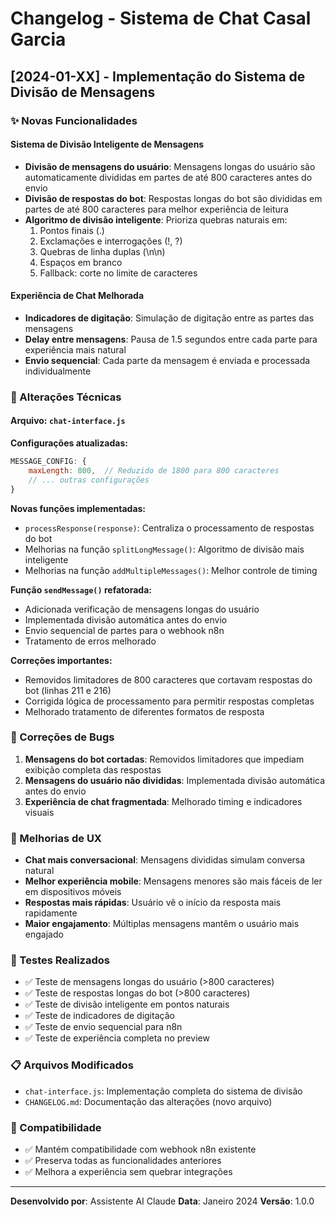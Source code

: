 # Changelog - Sistema de Chat Casal Garcia

## [2024-01-XX] - Implementação do Sistema de Divisão de Mensagens

### ✨ Novas Funcionalidades

#### Sistema de Divisão Inteligente de Mensagens
- **Divisão de mensagens do usuário**: Mensagens longas do usuário são automaticamente divididas em partes de até 800 caracteres antes do envio
- **Divisão de respostas do bot**: Respostas longas do bot são divididas em partes de até 800 caracteres para melhor experiência de leitura
- **Algoritmo de divisão inteligente**: Prioriza quebras naturais em:
  1. Pontos finais (.)
  2. Exclamações e interrogações (!, ?)
  3. Quebras de linha duplas (\n\n)
  4. Espaços em branco
  5. Fallback: corte no limite de caracteres

#### Experiência de Chat Melhorada
- **Indicadores de digitação**: Simulação de digitação entre as partes das mensagens
- **Delay entre mensagens**: Pausa de 1.5 segundos entre cada parte para experiência mais natural
- **Envio sequencial**: Cada parte da mensagem é enviada e processada individualmente

### 🔧 Alterações Técnicas

#### Arquivo: `chat-interface.js`

**Configurações atualizadas:**
```javascript
MESSAGE_CONFIG: {
    maxLength: 800,  // Reduzido de 1800 para 800 caracteres
    // ... outras configurações
}
```

**Novas funções implementadas:**
- `processResponse(response)`: Centraliza o processamento de respostas do bot
- Melhorias na função `splitLongMessage()`: Algoritmo de divisão mais inteligente
- Melhorias na função `addMultipleMessages()`: Melhor controle de timing

**Função `sendMessage()` refatorada:**
- Adicionada verificação de mensagens longas do usuário
- Implementada divisão automática antes do envio
- Envio sequencial de partes para o webhook n8n
- Tratamento de erros melhorado

**Correções importantes:**
- Removidos limitadores de 800 caracteres que cortavam respostas do bot (linhas 211 e 216)
- Corrigida lógica de processamento para permitir respostas completas
- Melhorado tratamento de diferentes formatos de resposta

### 🐛 Correções de Bugs

1. **Mensagens do bot cortadas**: Removidos limitadores que impediam exibição completa das respostas
2. **Mensagens do usuário não divididas**: Implementada divisão automática antes do envio
3. **Experiência de chat fragmentada**: Melhorado timing e indicadores visuais

### 📱 Melhorias de UX

- **Chat mais conversacional**: Mensagens divididas simulam conversa natural
- **Melhor experiência mobile**: Mensagens menores são mais fáceis de ler em dispositivos móveis
- **Respostas mais rápidas**: Usuário vê o início da resposta mais rapidamente
- **Maior engajamento**: Múltiplas mensagens mantêm o usuário mais engajado

### 🧪 Testes Realizados

- ✅ Teste de mensagens longas do usuário (>800 caracteres)
- ✅ Teste de respostas longas do bot (>800 caracteres)
- ✅ Teste de divisão inteligente em pontos naturais
- ✅ Teste de indicadores de digitação
- ✅ Teste de envio sequencial para n8n
- ✅ Teste de experiência completa no preview

### 📋 Arquivos Modificados

- `chat-interface.js`: Implementação completa do sistema de divisão
- `CHANGELOG.md`: Documentação das alterações (novo arquivo)

### 🔄 Compatibilidade

- ✅ Mantém compatibilidade com webhook n8n existente
- ✅ Preserva todas as funcionalidades anteriores
- ✅ Melhora a experiência sem quebrar integrações

---

**Desenvolvido por**: Assistente AI Claude
**Data**: Janeiro 2024
**Versão**: 1.0.0